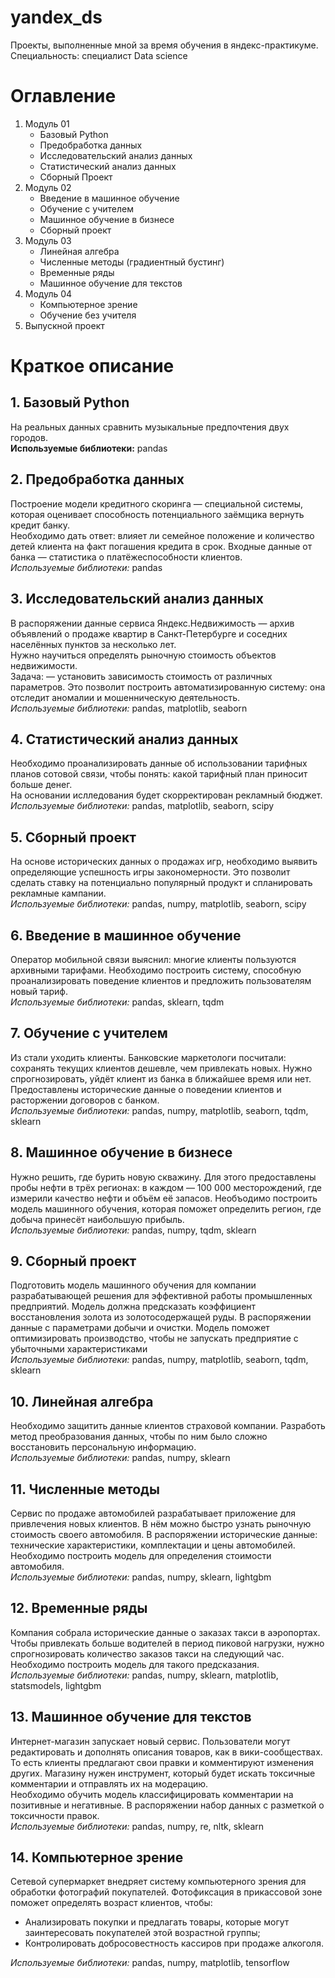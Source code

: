 # yandex_ds
Проекты, выполненные мной за время обучения в яндекс-практикуме.
Специальность: специалист Data science


# Оглавление
1. Модуль 01
    * Базовый Python
    * Предобработка данных
    * Исследовательский анализ данных
    * Статистический анализ данных
    * Сборный Проект
2. Модуль 02
    * Введение в машинное обучение
    * Обучение с учителем
    * Машинное обучение в бизнесе
    * Сборный проект
3. Модуль 03
    * Линейная алгебра
    * Численные методы (градиентный бустинг)
    * Временные ряды
    * Машинное обучение для текстов
4. Модуль 04
    * Компьютерное зрение
    * Обучение без учителя
5. Выпускной проект

# Краткое описание

## 1. Базовый Python
На реальных данных сравнить музыкальные предпочтения двух городов.<br>
**Используемые библиотеки:** pandas

## 2. Предобработка данных
Построение модели кредитного скоринга — специальной системы, которая оценивает способность потенциального заёмщика вернуть кредит банку.<br>
Необходимо дать ответ: влияет ли семейное положение и количество детей клиента на факт погашения кредита в срок. Входные данные от банка — статистика о платёжеспособности клиентов.<br>
*Используемые библиотеки:* pandas

## 3. Исследовательский анализ данных
В распоряжении данные сервиса Яндекс.Недвижимость — архив объявлений о продаже квартир в Санкт-Петербурге и соседних населённых пунктов за несколько лет.<br>
Нужно научиться определять рыночную стоимость объектов недвижимости.<br>
Задача: — установить зависимость стоимость от различных параметров. Это позволит построить автоматизированную систему: она отследит аномалии и мошенническую деятельность.<br>
*Используемые библиотеки:* pandas, matplotlib, seaborn

## 4. Статистический анализ данных
Необходимо проанализировать данные об использовании тарифных планов сотовой связи, чтобы понять: какой тарифный план приносит больше денег.<br>
На основании ислледования будет скорректирован рекламный бюджет.<br>
*Используемые библиотеки:* pandas, matplotlib, seaborn, scipy

## 5. Сборный проект
На основе исторических данных о продажах игр, необходимо выявить определяющие успешность игры закономерности. Это позволит сделать ставку на потенциально популярный продукт и спланировать рекламные кампании.<br>
*Используемые библиотеки:* pandas, numpy, matplotlib, seaborn, scipy

## 6. Введение в машинное обучение
Оператор мобильной связи выяснил: многие клиенты пользуются архивными тарифами. Необходимо построить систему, способную проанализировать поведение клиентов и предложить пользователям новый тариф.<br>
*Используемые библиотеки:* pandas,  sklearn, tqdm

## 7. Обучение с учителем
Из стали уходить клиенты. Банковские маркетологи посчитали: сохранять текущих клиентов дешевле, чем привлекать новых. Нужно спрогнозировать, уйдёт клиент из банка в ближайшее время или нет. Предоставлены исторические данные о поведении клиентов и расторжении договоров с банком.<br>
*Используемые библиотеки:* pandas, numpy, matplotlib, seaborn, tqdm, sklearn

## 8. Машинное обучение в бизнесе
Нужно решить, где бурить новую скважину. Для этого предоставлены пробы нефти в трёх регионах: в каждом — 100 000 месторождений, где измерили качество нефти и объём её запасов. Необъодимо построить модель машинного обучения, которая поможет определить регион, где добыча принесёт наибольшую прибыль.<br>
*Используемые библиотеки:* pandas, numpy, tqdm, sklearn

## 9. Сборный проект
Подготовить  модель машинного обучения для компании разрабатывающей решения для эффективной работы промышленных предприятий. Модель должна предсказать коэффициент восстановления золота из золотосодержащей руды. В распоряжении данные с параметрами добычи и очистки. Модель поможет оптимизировать производство, чтобы не запускать предприятие с убыточными характеристиками<br>
*Используемые библиотеки:* pandas, numpy, matplotlib, seaborn, tqdm, sklearn

## 10. Линейная алгебра
Необходимо защитить данные клиентов страховой компании. Разработь метод преобразования данных, чтобы по ним было сложно восстановить персональную информацию.<br>
*Используемые библиотеки:* pandas, numpy, sklearn

## 11. Численные методы
Сервис по продаже автомобилей разрабатывает приложение для привлечения новых клиентов. В нём можно быстро узнать рыночную стоимость своего автомобиля. В распоряжении исторические данные: технические характеристики, комплектации и цены автомобилей. Необходимо построить модель для определения стоимости автомобиля.<br>
*Используемые библиотеки:* pandas, numpy, sklearn, lightgbm

## 12. Временные ряды
Компания собрала исторические данные о заказах такси в аэропортах. Чтобы привлекать больше водителей в период пиковой нагрузки, нужно спрогнозировать количество заказов такси на следующий час. Необходимо построить модель для такого предсказания.<br>
*Используемые библиотеки:* pandas, numpy, sklearn, matplotlib, statsmodels, lightgbm

## 13. Машинное обучение для текстов
Интернет-магазин запускает новый сервис. Пользователи могут редактировать и дополнять описания товаров, как в вики-сообществах. То есть клиенты предлагают свои правки и комментируют изменения других. Магазину нужен инструмент, который будет искать токсичные комментарии и отправлять их на модерацию.<br>
Необходимо обучить модель классифицировать комментарии на позитивные и негативные. В распоряжении набор данных с разметкой о токсичности правок.<br>
*Используемые библиотеки:* pandas, numpy, re, nltk, sklearn

## 14. Компьютерное зрение
Сетевой супермаркет внедряет систему компьютерного зрения для обработки фотографий покупателей. Фотофиксация в прикассовой зоне поможет определять возраст клиентов, чтобы:
* Анализировать покупки и предлагать товары, которые могут заинтересовать покупателей этой возрастной группы;
* Контролировать добросовестность кассиров при продаже алкоголя.<br>

*Используемые библиотеки:* pandas, numpy, matplotlib, tensorflow 



